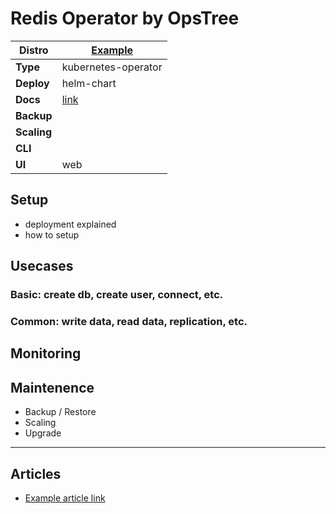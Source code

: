 # Redis Operator by OpsTree

|**Distro**|[Example](#)|
|-|-|
|**Type**|kubernetes-operator|
|**Deploy**|helm-chart|
|**Docs**|[link](#)|
|**Backup**||
|**Scaling**||
|**CLI**||
|**UI**|web|

## Setup

- deployment explained
- how to setup

## Usecases

### Basic: create db, create user, connect, etc.
### Common: write data, read data, replication, etc.

## Monitoring

## Maintenence

- Backup / Restore
- Scaling
- Upgrade

---

## Articles

* [Example article link](#)
